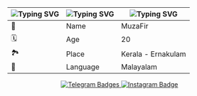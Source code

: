 | ![Typing SVG](https://readme-typing-svg.herokuapp.com/?lines=𝐄𝐌𝐎𝐉𝐈+......) | ![Typing SVG](https://readme-typing-svg.herokuapp.com/?lines=𝐃𝐄𝐓𝐀𝐈𝐋𝐒 ) | ![Typing SVG](https://readme-typing-svg.herokuapp.com/?lines=𝐈𝐍𝐅𝐎 ) |
| ---- | ---- | ---- |
| 🤵 | Name | MuzaFir |
| 🗓️ | Age | 20 |
| 🏞️ | Place | Kerala - Ernakulam |
| 📣 | Language | Malayalam |



 <p align="center"> 
     <a href="https://t.me/inbliz">
       <img src="https://img.shields.io/badge/Telegram-1f98d3?style=for-the-badge&logo=Telegram&logoColor=white"
   alt="Telegram Badges"/> 
     </a>
     <a href="https://instagram.com/muzafir____?igshid=YmMyMTA2M2Y=">
       <img src="https://img.shields.io/badge/Instagram-800e56?style=for-the-badge&logo=instagram&logoColor=white"
   alt="Instagram Badge"/>
     </p>
